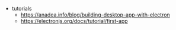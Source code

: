 * tutorials
  * https://anadea.info/blog/building-desktop-app-with-electron
  * https://electronjs.org/docs/tutorial/first-app
